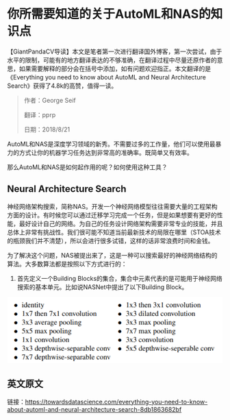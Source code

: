 # 你所需要知道的关于AutoML和NAS的知识点

【GiantPandaCV导读】本文是笔者第一次进行翻译国外博客，第一次尝试，由于水平的限制，可能有的地方翻译表达的不够准确，在翻译过程中尽量还原作者的意思，如果需要解释的部分会在括号中添加，如有问题欢迎指正。本文翻译的是《Everything you need to know about AutoML and Neural Architecture Search》获得了4.8k的高赞，值得一读。

> 作者：George Seif
>
> 翻译：pprp
>
> 日期：2018/8/21

AutoML和NAS是深度学习领域的新秀。不需要过多的工作量，他们可以使用最暴力的方式让你的机器学习任务达到非常高的准确率。既简单又有效率。

那么AutoML和NAS是如何起作用的呢？如何使用这种工具？

## Neural Architecture Search

神经网络架构搜索，简称NAS。开发一个神经网络模型往往需要大量的工程架构方面的设计。有时候您可以通过迁移学习完成一个任务，但是如果想要有更好的性能，最好设计自己的网络。为自己的任务设计网络架构需要非常专业的技能，并且总体上非常有挑战性。我们很可能不知道当前最新技术的局限在哪里（STOA技术的瓶颈我们并不清楚），所以会进行很多试错，这样的话非常浪费时间和金钱。

为了解决这个问题，NAS被提出来了，这是一种可以搜索最好的神经网络结构的算法。大多数算法都是按照以下方式进行的：

1. 首先定义一个Building Blocks的集合，集合中元素代表的是可能用于神经网络搜索的基本单元。比如说NASNet中提出了以下Building Block。

![image-20201010204933174](%E4%BD%A0%E6%89%80%E9%9C%80%E8%A6%81%E7%9F%A5%E9%81%93%E7%9A%84%E5%85%B3%E4%BA%8EAutoML%E5%92%8CNAS%E7%9A%84%E7%9F%A5%E8%AF%86%E7%82%B9.assets/image-20201010204933174.png)









## 英文原文

链接：https://towardsdatascience.com/everything-you-need-to-know-about-automl-and-neural-architecture-search-8db1863682bf